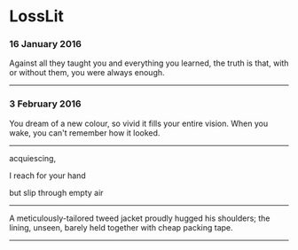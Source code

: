 # LossLit

### 16 January 2016

Against all they taught you and everything you learned, the truth is that, with or without them, you were always enough.

---

### 3 February 2016

You dream of a new colour, so vivid it fills your entire vision. When you wake, you can't remember how it looked. 

---

acquiescing,

I reach for your hand 

but slip through empty air

---

A meticulously-tailored tweed jacket proudly hugged his shoulders; the lining, unseen, barely held together with cheap packing tape.

---
